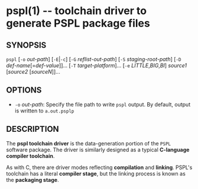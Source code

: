pspl(1) -- toolchain driver to generate PSPL package files
==========================================================

SYNOPSIS
--------

`pspl` [`-o` _out-path_] [`-E`|`-c`] [`-G` _reflist-out-path_] [`-S` _staging-root-path_] [`-D` _def-name_[=_def-value_]]... [`-T` _target-platform_]... [`-e` _LITTLE_,_BIG_,_BI_] _source1_ [_source2_ [_sourceN_]]...

OPTIONS
-------

* `-o` _out-path_:
  Specify the file path to write `pspl` output. By default, output is written 
  to `a.out.psplp`

DESCRIPTION
-----------

The **pspl toolchain driver** is the data-generation portion of the `PSPL` software package. 
The driver is similarly designed as a typical **C-language compiler toolchain**.

As with C, there are driver modes reflecting **compilation** and **linking**. 
PSPL's toolchain has a literal **compiler stage**, but the linking process is 
known as the **packaging stage**. 



